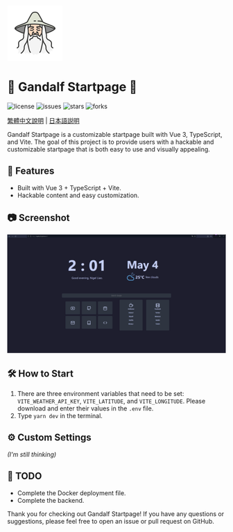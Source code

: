 <kbd>
<img src="doc/icon.png"  width="128" height="128" />
</kbd>

# 🧙 Gandalf Startpage 🧝

![license](https://img.shields.io/github/license/NigelLus29/NigelLus29.github.io) ![issues](https://img.shields.io/github/issues/NigelLus29/NigelLus29.github.io) ![stars](https://img.shields.io/github/stars/NigelLus29/NigelLus29.github.io) ![forks](https://img.shields.io/github/forks/NigelLus29/NigelLus29.github.io)

[繁體中文說明](doc/README.tc.md) | [日本語説明](doc/README.ja.md) 

Gandalf Startpage is a customizable startpage built with Vue 3, TypeScript, and Vite. The goal of this project is to provide users with a hackable and customizable startpage that is both easy to use and visually appealing.

## 🚀 Features

- Built with Vue 3 + TypeScript + Vite.
- Hackable content and easy customization.

## 📷 Screenshot

![Gandalf Startpage Screenshot](doc/screenshot.png)

## 🛠️ How to Start

1. There are three environment variables that need to be set: `VITE_WEATHER_API_KEY`, `VITE_LATITUDE`, and `VITE_LONGITUDE`. Please download and enter their values in the `.env` file.
2. Type `yarn dev` in the terminal.

## ⚙️ Custom Settings

_(I'm still thinking)_

## 📝 TODO

- Complete the Docker deployment file.
- Complete the backend.

Thank you for checking out Gandalf Startpage! If you have any questions or suggestions, please feel free to open an issue or pull request on GitHub.
